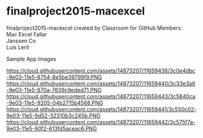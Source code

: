# finalproject2015-macexcel
finalproject2015-macexcel created by Classroom for GitHub
Members: </br>
Mac Excel Fallar </br>
Janssen Co </br>
Luis Lerit </br>

Sample App Images

https://cloud.githubusercontent.com/assets/14873207/11659438/3c0e4dbc-9e03-11e5-8754-8e5be39799f9.PNG
https://cloud.githubusercontent.com/assets/14873207/11659440/3c33e3a6-9e03-11e5-870a-7639c9eded71.PNG
https://cloud.githubusercontent.com/assets/14873207/11659443/3c5840ca-9e03-11e5-9205-04b2715b4568.PNG
https://cloud.githubusercontent.com/assets/14873207/11659441/3c550c02-9e03-11e5-9d52-32310b3c245b.PNG
https://cloud.githubusercontent.com/assets/14873207/11659442/3c575f7a-9e03-11e5-80f2-613fd5aceac6.PNG
